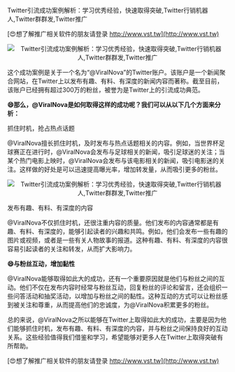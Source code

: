 Twitter引流成功案例解析：学习优秀经验，快速取得突破,Twitter行销机器人,Twitter群群发,Twitter推广

[😍想了解推广相关软件的朋友请登录 http://www.vst.tw](http://www.vst.tw)

 <center><img src="https://vst.tw/MP4/tuiguang/png/1.png" alt="Twitter引流成功案例解析：学习优秀经验，快速取得突破,Twitter行销机器人,Twitter群群发,Twitter推广"></center>

这个成功案例是关于一个名为“@ViralNova”的Twitter账户。该账户是一个新闻聚合网站，在Twitter上以发布有趣、有料、有深度的新闻内容而著称。截至目前，该账户已经拥有超过300万的粉丝，被誉为是Twitter上的引流成功典范。

**😄那么，@ViralNova是如何取得这样的成功呢？我们可以从以下几个方面来分析：**

抓住时机，抢占热点话题

@ViralNova擅长抓住时机，及时发布与热点话题相关的内容。例如，当世界杯足球赛正在进行时，@ViralNova会发布与足球相关的新闻，吸引足球迷的关注；当某个热门电影上映时，@ViralNova会发布与该电影相关的新闻，吸引电影迷的关注。这样做的好处是可以迅速提高曝光率，增加转发量，从而吸引更多的粉丝。

 <center><img src="https://vst.tw/MP4/tuiguang/png/5.png" alt="Twitter引流成功案例解析：学习优秀经验，快速取得突破,Twitter行销机器人,Twitter群群发,Twitter推广"></center>

发布有趣、有料、有深度的内容

@ViralNova不仅抓住时机，还很注重内容的质量。他们发布的内容通常都是有趣、有料、有深度的，能够引起读者的兴趣和共鸣。例如，他们会发布一些有趣的图片或视频，或者是一些有关人物故事的报道。这种有趣、有料、有深度的内容很容易引起读者的关注和转发，从而扩大影响力。

**😄与粉丝互动，增加黏性**

@ViralNova能够取得如此大的成功，还有一个重要原因就是他们与粉丝之间的互动。他们不仅在发布内容时经常与粉丝互动，回复粉丝的评论和留言，还会组织一些问答活动和抽奖活动，以增加与粉丝之间的黏性。这种互动的方式可以让粉丝感到被关注和尊重，从而提高他们的忠诚度，为@ViralNova积累更多的粉丝。

总的来说，@ViralNova之所以能够在Twitter上取得如此大的成功，主要是因为他们能够抓住时机，发布有趣、有料、有深度的内容，并与粉丝之间保持良好的互动关系。这些经验值得我们借鉴和学习，希望能够对更多人在Twitter上取得突破有所帮助。

[😍想了解推广相关软件的朋友请登录 http://www.vst.tw](http://www.vst.tw)



